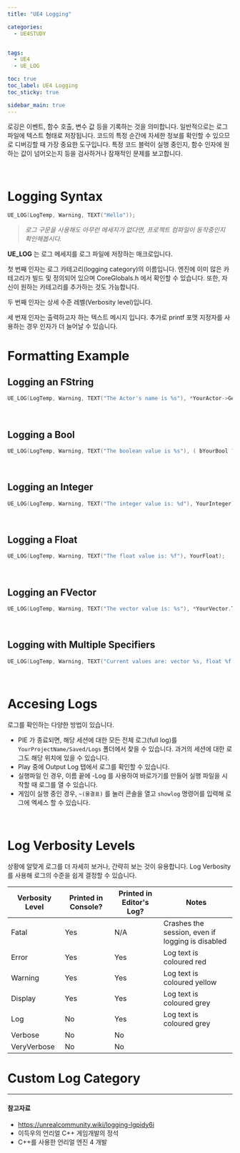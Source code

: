 ```yaml
---
title: "UE4 Logging"

categories:
  - UE4STUDY


tags:
  - UE4
  - UE_LOG

toc: true
toc_label: UE4 Logging
toc_sticky: true

sidebar_main: true
---
```


로깅은 이벤트, 함수 호출, 변수 값 등을 기록하는 것을 의미합니다. 일반적으로는 로그 파일에 텍스트 형태로 저장됩니다. 코드의 특정 순간에 자세한 정보를 확인할 수 있으므로 디버깅할 때 가장 중요한 도구입니다. 특정 코드 블럭이 실행 중인지, 함수 인자에 원하는 값이 넘어오는지 등을 검사하거나 잠재적인 문제를 보고합니다.

<br/>

# Logging Syntax

```cpp
UE_LOG(LogTemp, Warning, TEXT("Hello"));
```

> *로그 구문을 사용해도 아무런 메세지가 없다면, 프로젝트 컴파일이 동작중인지 확인해봅시다.*

**UE_LOG** 는 로그 메세지를 로그 파일에 저장하는 매크로입니다. <br/>

첫 번째 인자는 로그 카테고리(logging category)의 이름입니다. 엔진에 이미 많은 카테고리가 빌드 및 정의되어 있으며 CoreGlobals.h 에서 확인할 수 있습니다. 또한, 자신이 원하는 카테고리를 추가하는 것도 가능합니다. <br/>

두 번째 인자는 상세 수준 레벨(Verbosity level)입니다. 

세 번재 인자는 출력하고자 하는 텍스트 메시지 입니다.  추가로 printf 포맷 지정자를 사용하는 경우 인자가 더 늘어날 수 있습니다.

# Formatting Example

## Logging an FString

```cpp
UE_LOG(LogTemp, Warning, TEXT("The Actor's name is %s"), *YourActor->GetName());
```

<br/>



## Logging a Bool

```cpp
UE_LOG(LogTemp, Warning, TEXT("The boolean value is %s"), ( bYourBool ? TEXT("true") : TEXT("false") ));
```

<br/>

## Logging an Integer

```cpp
UE_LOG(LogTemp, Warning, TEXT("The integer value is: %d"), YourInteger);
```

<br/>

## Logging a Float

```cpp
UE_LOG(LogTemp, Warning, TEXT("The float value is: %f"), YourFloat);
```

<br/>

## Logging an FVector

```cpp
UE_LOG(LogTemp, Warning, TEXT("The vector value is: %s"), *YourVector.ToString());
```

<br/>

## Logging with Multiple Specifiers

```cpp
UE_LOG(LogTemp, Warning, TEXT("Current values are: vector %s, float %f, and integer %d"), *YourVector.ToString(), YourFloat, YourInteger);
```

<br/>

# Accesing Logs

로그를 확인하는 다양한 방법이 있습니다.

* PIE 가 종료되면, 해당 세션에 대한 모든 전체 로그(full log)를 `YourProjectName/Saved/Logs` 폴더에서 찾을 수 있습니다. 과거의 세션에 대한 로그도 해당 위치에 있을 수 있습니다. 
* Play 중에 Output Log 탭에서 로그를 확인할 수 있습니다.
* 실행파일 인 경우, 이름 끝에 -Log 를 사용하여 바로가기를 만들어 실행 파일을 시작할 때 로그를 열 수 있습니다.
* 게임이 실행 중인 경우, `~(물결표)` 를 눌러 콘솔을 열고 `showlog` 명령어를 입력해 로그에 엑세스 할 수 있습니다.

<br/>

# Log Verbosity Levels

상황에 알맞게 로그를 더 자세히 보거나, 간략히 보는 것이 유용합니다. Log Verbosity 를 사용해 로그의 수준을 쉽게 결정할 수 있습니다. 

| Verbosity Level | Printed in Console? | Printed in Editor's Log? |                      Notes                       |
|-----------------|---------------------|--------------------------|--------------------------------------------------|
| Fatal           | Yes                 | N/A                      | Crashes the session, even if logging is disabled |
| Error           | Yes                 | Yes                      | Log text is coloured red                         |
| Warning         | Yes                 | Yes                      | Log text is coloured yellow                      |
| Display         | Yes                 | Yes                      | Log text is coloured grey                        |
| Log             | No                  | Yes                      | Log text is coloured grey                        |
| Verbose         | No                  | No                       |                                                  |
| VeryVerbose     | No                  | No                       |                                                  |

# Custom Log Category



----

#### 참고자료

* https://unrealcommunity.wiki/logging-lgpidy6i
* 이득우의 언리얼 C++ 게임개발의 정석
* C++를 사용한 언리얼 엔진 4 개발